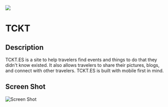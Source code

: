 ![](https://www.codeship.io/projects/dde41910-0539-0131-b34f-0619d11e1991/status)

TCKT
===

Description
---
TCKT.ES is a site to help travelers find events and things to do that they didn't know existed.  It also allows travelers to share their pictures, blogs, and connect with other travelers.  TCKT.ES is built with mobile first in mind.

Screen Shot
---

![Screen Shot](http://i.imgur.com/zEOQFT8.jpg?1)
